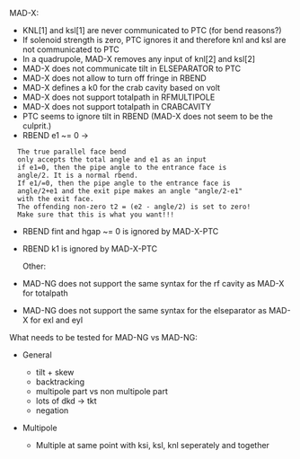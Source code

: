   MAD-X:

- KNL[1] and ksl[1] are never communicated to PTC (for bend reasons?)
- If solenoid strength is zero, PTC ignores it and therefore knl and ksl are not communicated to PTC
- In a quadrupole, MAD-X removes any input of knl[2] and ksl[2]
- MAD-X does not communicate tilt in ELSEPARATOR to PTC
- MAD-X does not allow to turn off fringe in RBEND
- MAD-X defines a k0 for the crab cavity based on volt
- MAD-X does not support totalpath in RFMULTIPOLE
- MAD-X does not support totalpath in CRABCAVITY
- PTC seems to ignore tilt in RBEND (MAD-X does not seem to be the culprit.)
- RBEND e1 ~= 0 -> 

```
  The true parallel face bend 
  only accepts the total angle and e1 as an input 
  if e1=0, then the pipe angle to the entrance face is 
  angle/2. It is a normal rbend.
  If e1/=0, then the pipe angle to the entrance face is 
  angle/2+e1 and the exit pipe makes an angle "angle/2-e1" 
  with the exit face.
  The offending non-zero t2 = (e2 - angle/2) is set to zero! 
  Make sure that this is what you want!!! 
```
- RBEND fint and hgap ~= 0 is ignored by MAD-X-PTC
- RBEND k1 is ignored by MAD-X-PTC

  Other:

- MAD-NG does not support the same syntax for the rf cavity as MAD-X for totalpath
- MAD-NG does not support the same syntax for the elseparator as MAD-X for exl and eyl

What needs to be tested for MAD-NG vs MAD-NG:
- General
  - tilt + skew
  - backtracking
  - multipole part vs non multipole part
  - lots of dkd -> tkt
  - negation

- Multipole  
  - Multiple at same point with ksi, ksl, knl seperately and together
